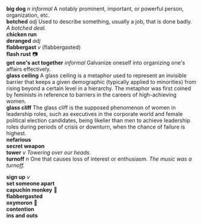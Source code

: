 __big dog__ _n_ _informal_ A notably prominent, important, or powerful person, organization, etc.  
__botched__ _adj_ Used to describe something, usually a job, that is done badly. _A botched deal._  
__chicken run__  
__deranged__ _adj_  
__flabbergast__ _v_ (flabbergasted)  
__flash rust__ :camera:  
__get one's act together__ _informal_ Galvanize oneself into organizing one's affairs effectively.  
__glass ceiling__ A glass ceiling is a metaphor used to represent an invisible barrier that keeps a given demographic (typically applied to minorities) from rising beyond a certain level in a hierarchy. The metaphor was first coined by feminists in reference to barriers in the careers of high-achieving women.  
__glass cliff__ The glass cliff is the supposed phenomenon of women in leadership roles, such as executives in the corporate world and female political election candidates, being likelier than men to achieve leadership roles during periods of crisis or downturn, when the chance of failure is highest.  
__nefarious__  
__secret weapon__  
__tower__ _v_ _Towering over our heads._  
__turnoff__ _n_ One that causes loss of interest or enthusiasm. _The music was a turnoff._  

__sign up__ _v_  
__set someone apart__  
__capuchin monkey__ :mega:  
__flabbergasted__  
__oxymoron__ :mega:  
__contention__  
__ins and outs__  

